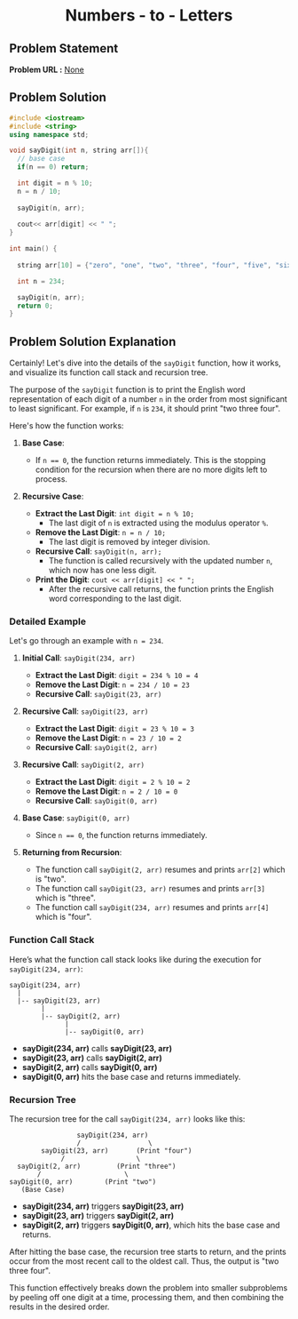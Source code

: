 <h1 align='center'>Numbers - to - Letters</h1>

## Problem Statement

**Problem URL :** [None]()

## Problem Solution
```cpp
#include <iostream>
#include <string>
using namespace std;

void sayDigit(int n, string arr[]){
  // base case
  if(n == 0) return;

  int digit = n % 10;
  n = n / 10;
  
  sayDigit(n, arr);
  
  cout<< arr[digit] << " ";
}

int main() {
  
  string arr[10] = {"zero", "one", "two", "three", "four", "five", "six", "seven", "eight", "nine"};

  int n = 234;

  sayDigit(n, arr);
  return 0;
}
```

## Problem Solution Explanation
Certainly! Let's dive into the details of the `sayDigit` function, how it works, and visualize its function call stack and recursion tree.

The purpose of the `sayDigit` function is to print the English word representation of each digit of a number `n` in the order from most significant to least significant. For example, if `n` is `234`, it should print "two three four".

Here's how the function works:

1. **Base Case**:
   - If `n == 0`, the function returns immediately. This is the stopping condition for the recursion when there are no more digits left to process.

2. **Recursive Case**:
   - **Extract the Last Digit**: `int digit = n % 10;`
     - The last digit of `n` is extracted using the modulus operator `%`.
   - **Remove the Last Digit**: `n = n / 10;`
     - The last digit is removed by integer division.
   - **Recursive Call**: `sayDigit(n, arr);`
     - The function is called recursively with the updated number `n`, which now has one less digit.
   - **Print the Digit**: `cout << arr[digit] << " ";`
     - After the recursive call returns, the function prints the English word corresponding to the last digit.

### Detailed Example

Let's go through an example with `n = 234`.

1. **Initial Call**: `sayDigit(234, arr)`

   - **Extract the Last Digit**: `digit = 234 % 10 = 4`
   - **Remove the Last Digit**: `n = 234 / 10 = 23`
   - **Recursive Call**: `sayDigit(23, arr)`

2. **Recursive Call**: `sayDigit(23, arr)`

   - **Extract the Last Digit**: `digit = 23 % 10 = 3`
   - **Remove the Last Digit**: `n = 23 / 10 = 2`
   - **Recursive Call**: `sayDigit(2, arr)`

3. **Recursive Call**: `sayDigit(2, arr)`

   - **Extract the Last Digit**: `digit = 2 % 10 = 2`
   - **Remove the Last Digit**: `n = 2 / 10 = 0`
   - **Recursive Call**: `sayDigit(0, arr)`

4. **Base Case**: `sayDigit(0, arr)`

   - Since `n == 0`, the function returns immediately.

5. **Returning from Recursion**:
   - The function call `sayDigit(2, arr)` resumes and prints `arr[2]` which is "two".
   - The function call `sayDigit(23, arr)` resumes and prints `arr[3]` which is "three".
   - The function call `sayDigit(234, arr)` resumes and prints `arr[4]` which is "four".

### Function Call Stack

Here’s what the function call stack looks like during the execution for `sayDigit(234, arr)`:

```
sayDigit(234, arr)
  |
  |-- sayDigit(23, arr)
        |
        |-- sayDigit(2, arr)
              |
              |-- sayDigit(0, arr)
```

- **sayDigit(234, arr)** calls **sayDigit(23, arr)**
- **sayDigit(23, arr)** calls **sayDigit(2, arr)**
- **sayDigit(2, arr)** calls **sayDigit(0, arr)**
- **sayDigit(0, arr)** hits the base case and returns immediately.

### Recursion Tree

The recursion tree for the call `sayDigit(234, arr)` looks like this:

```
                 sayDigit(234, arr)
                 /                 \
        sayDigit(23, arr)       (Print "four")
             /                  \
  sayDigit(2, arr)         (Print "three")
       /                     \
sayDigit(0, arr)        (Print "two")
   (Base Case)   
```

- **sayDigit(234, arr)** triggers **sayDigit(23, arr)**
- **sayDigit(23, arr)** triggers **sayDigit(2, arr)**
- **sayDigit(2, arr)** triggers **sayDigit(0, arr)**, which hits the base case and returns.

After hitting the base case, the recursion tree starts to return, and the prints occur from the most recent call to the oldest call. Thus, the output is "two three four".

This function effectively breaks down the problem into smaller subproblems by peeling off one digit at a time, processing them, and then combining the results in the desired order.
